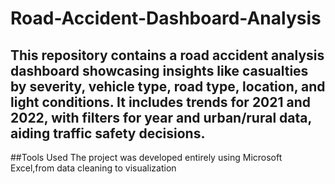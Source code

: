 # Road-Accident-Dashboard-Analysis
This repository contains a road accident analysis dashboard showcasing insights like casualties by severity, vehicle type, road type, location, and light conditions. It includes trends for 2021 and 2022, with filters for year and urban/rural data, aiding traffic safety decisions.
---
##Tools Used
The project was developed entirely using Microsoft Excel,from data cleaning to visualization
